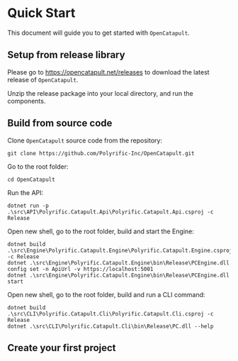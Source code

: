 # Quick Start

This document will guide you to get started with `OpenCatapult`.

## Setup from release library

Please go to <https://opencatapult.net/releases> to download the latest release of `OpenCatapult`.

Unzip the release package into your local directory, and run the components.

## Build from source code

Clone `OpenCatapult` source code from the repository:
``` shell
git clone https://github.com/Polyrific-Inc/OpenCatapult.git
```

Go to the root folder:
``` shell
cd OpenCatapult
```

Run the API:
``` shell
dotnet run -p .\src\API\Polyrific.Catapult.Api\Polyrific.Catapult.Api.csproj -c Release
```

Open new shell, go to the root folder, build and start the Engine:
``` shell
dotnet build .\src\Engine\Polyrific.Catapult.Engine\Polyrific.Catapult.Engine.csproj -c Release
dotnet .\src\Engine\Polyrific.Catapult.Engine\bin\Release\PCEngine.dll config set -n ApiUrl -v https://localhost:5001
dotnet .\src\Engine\Polyrific.Catapult.Engine\bin\Release\PCEngine.dll start
```

Open new shell, go to the root folder, build and run a CLI command:
``` shell
dotnet build .\src\CLI\Polyrific.Catapult.Cli\Polyrific.Catapult.Cli.csproj -c Release
dotnet .\src\CLI\Polyrific.Catapult.Cli\bin\Release\PC.dll --help
```

## Create your first project

